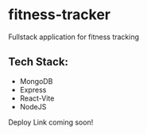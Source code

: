 # fitness-tracker
Fullstack application for fitness tracking

## Tech Stack:
- MongoDB
- Express
- React-Vite
- NodeJS

Deploy Link coming soon!


